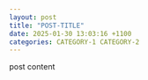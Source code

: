 ```yaml
---
layout: post
title: "POST-TITLE"
date: 2025-01-30 13:03:16 +1100
categories: CATEGORY-1 CATEGORY-2
---
```

post content
